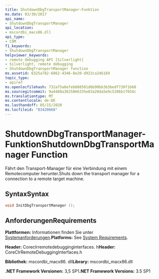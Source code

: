 ```yaml
---
title: ShutdownDbgTransportManager-Funktion
ms.date: 03/30/2017
api_name:
- ShutdownDbgTransportManager
api_location:
- mscordbi_macx86.dll
api_type:
- COM
f1_keywords:
- ShutdownDbgTransportManager
helpviewer_keywords:
- remote debugging API [Silverlight]
- Silverlight, remote debugging
- ShutdownDbgTransportManager function
ms.assetid: 6325a782-6862-4346-8e20-d922ca246169
topic_type:
- apiref
ms.openlocfilehash: 732a75a8efeb888501d6b90bb3b3bedf720f1b60
ms.sourcegitcommit: 9a4488a3625866335e83a20da5e9c5286b1f034c
ms.translationtype: MT
ms.contentlocale: de-DE
ms.lasthandoff: 05/15/2020
ms.locfileid: "83420668"
---
```

# <a name="shutdowndbgtransportmanager-function"></a><span data-ttu-id="8c308-102">ShutdownDbgTransportManager-Funktion</span><span class="sxs-lookup"><span data-stu-id="8c308-102">ShutdownDbgTransportManager Function</span></span>
<span data-ttu-id="8c308-103">Fährt den Transport-Manager für eine Verbindung mit einem Remotecomputer herunter.</span><span class="sxs-lookup"><span data-stu-id="8c308-103">Shuts down the transport manager for a connection to a remote target machine.</span></span>  
  
## <a name="syntax"></a><span data-ttu-id="8c308-104">Syntax</span><span class="sxs-lookup"><span data-stu-id="8c308-104">Syntax</span></span>  
  
```cpp  
void InitDbgTransportManager ();  
```  
  
## <a name="requirements"></a><span data-ttu-id="8c308-105">Anforderungen</span><span class="sxs-lookup"><span data-stu-id="8c308-105">Requirements</span></span>  
 <span data-ttu-id="8c308-106">**Plattformen:** Informationen finden Sie unter [Systemanforderungen](../../get-started/system-requirements.md).</span><span class="sxs-lookup"><span data-stu-id="8c308-106">**Platforms:** See [System Requirements](../../get-started/system-requirements.md).</span></span>  
  
 <span data-ttu-id="8c308-107">**Header:** Coreclrremotedebugginginterfaces. h</span><span class="sxs-lookup"><span data-stu-id="8c308-107">**Header:** CoreClrRemoteDebuggingInterfaces.h</span></span>  
  
 <span data-ttu-id="8c308-108">**Bibliothek:** mscordbi_macx86. dll</span><span class="sxs-lookup"><span data-stu-id="8c308-108">**Library:** mscordbi_macx86.dll</span></span>  
  
 <span data-ttu-id="8c308-109">**.NET Framework Versionen:** 3,5 SP1</span><span class="sxs-lookup"><span data-stu-id="8c308-109">**.NET Framework Versions:** 3.5 SP1</span></span>
